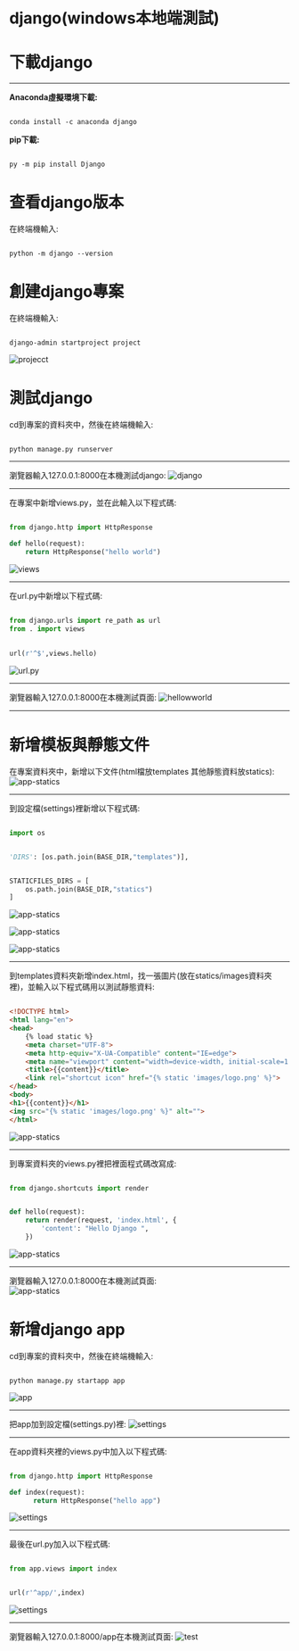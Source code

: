 # **django(windows本地端測試)**

# 下載django
 ---

 __Anaconda虛擬環境下載:__
```shell

conda install -c anaconda django

```

 __pip下載:__
```shell

py -m pip install Django

```

# 查看django版本



在終端機輸入:
```shell 

python -m django --version 

```

# 創建django專案


 在終端機輸入:
```shell

django-admin startproject project

```

 ![projecct](images/project.png)

# 測試django


cd到專案的資料夾中，然後在終端機輸入:
```shell

python manage.py runserver

```
--- 
瀏覽器輸入127.0.0.1:8000在本機測試django:
![django](images/django.png)

---
在專案中新增views.py，並在此輸入以下程式碼:
```py

from django.http import HttpResponse

def hello(request):
    return HttpResponse("hello world")

```
![views](/images/views.png)

---
在url.py中新增以下程式碼:  
```py
 
from django.urls import re_path as url
from . import views

```
```py
 
url(r'^$',views.hello)

```
![url.py](/images/urls.py.png)

---
瀏覽器輸入127.0.0.1:8000在本機測試頁面:
![hellowworld](/images/helloworld.png)

---

# 新增模板與靜態文件


在專案資料夾中，新增以下文件(html檔放templates 其他靜態資料放statics):  
![app-statics](images/statics.png)

---
到設定檔(settings)裡新增以下程式碼:  
```py

import os

```
```py

'DIRS': [os.path.join(BASE_DIR,"templates")],

```
```py

STATICFILES_DIRS = [
    os.path.join(BASE_DIR,"statics")
]

```
![app-statics](images/import-os.png)

![app-statics](images/statics-settings.png)

![app-statics](images/templates-settings.png)

---
到templates資料夾新增index.html，找一張圖片(放在statics/images資料夾裡)，並輸入以下程式碼用以測試靜態資料:  
```html

<!DOCTYPE html>
<html lang="en">
<head>
    {% load static %}
    <meta charset="UTF-8">
    <meta http-equiv="X-UA-Compatible" content="IE=edge">
    <meta name="viewport" content="width=device-width, initial-scale=1.0">
    <title>{{content}}</title>
    <link rel="shortcut icon" href="{% static 'images/logo.png' %}">
</head>
<body>
<h1>{{content}}</h1>
<img src="{% static 'images/logo.png' %}" alt="">
</html>

```
![app-statics](images/index.html.png)

---
到專案資料夾的views.py裡把裡面程式碼改寫成:
```py

from django.shortcuts import render


def hello(request):
    return render(request, 'index.html', {
        'content': "Hello Django ",
    })

```
![app-statics](images/templates-views.png)

---
瀏覽器輸入127.0.0.1:8000在本機測試頁面:  
![app-statics](images/HelloDjango.png)

# 新增django app


cd到專案的資料夾中，然後在終端機輸入:
```shell

python manage.py startapp app

```
 ![app](images/app.png)

---
把app加到設定檔(settings.py)裡:
![settings](images/app-settings.png)

---
在app資料夾裡的views.py中加入以下程式碼:
```py

from django.http import HttpResponse

def index(request):
      return HttpResponse("hello app")

```
![settings](images/app-views.png)

---
最後在url.py加入以下程式碼:    
```py

from app.views import index

```
```py

url(r'^app/',index)

```
![settings](images/app-url.png)

---
瀏覽器輸入127.0.0.1:8000/app在本機測試頁面:
![test](images/app-test.png)


